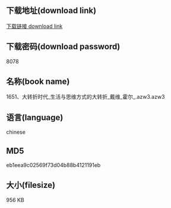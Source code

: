 ## 下载地址(download link)
[下载链接 download link](https://voluble-croquembouche-d321dc.netlify.app/?s=1651%E3%80%81%E5%A4%A7%E8%BD%AC%E6%8A%98%E6%97%B6%E4%BB%A3_%E7%94%9F%E6%B4%BB%E4%B8%8E%E6%80%9D%E7%BB%B4%E6%96%B9%E5%BC%8F%E7%9A%84%E5%A4%A7%E8%BD%AC%E6%8A%98_%E6%88%B4%E7%BB%B4_%E9%9C%8D%E5%B0%94_.azw3)

## 下载密码(download password)
8078

## 名称(book name)
1651、大转折时代_生活与思维方式的大转折_戴维_霍尔_.azw3.azw3

## 语言(language)
chinese

## MD5
eb1eea9c02569f73d04b88b4121191eb

## 大小(filesize)
956 KB
